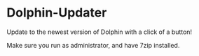 # Dolphin-Updater
Update to the newest version of Dolphin with a click of a button!

Make sure you run as administrator, and have 7zip installed.
